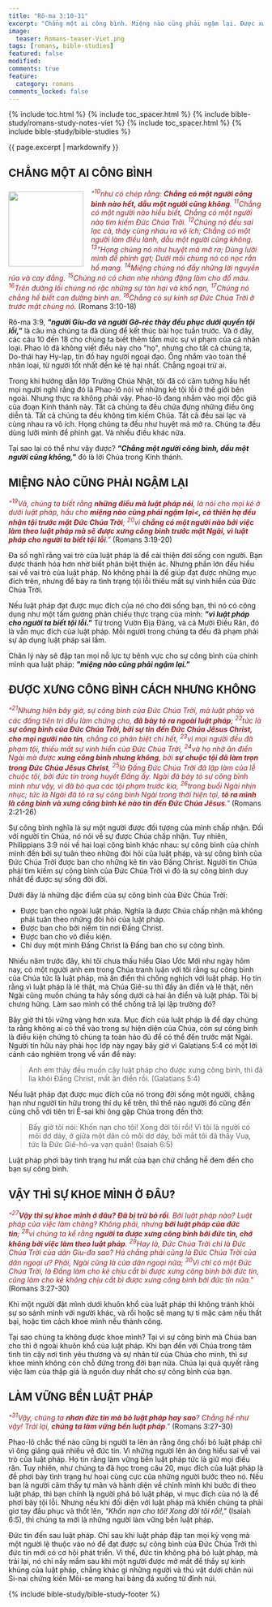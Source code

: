 ```yaml
---
title: "Rô-ma 3:10-31"
excerpt: "Chẳng một ai công bình. Miệng nào cũng phải ngậm lại. Được xưng công bình cách nhưng không. Vậy thì sự khoe mình ở đâu? Làm vững bền luật pháp."
image:
  teaser: Romans-teaser-Viet.png
tags: [romans, bible-studies]
featured: false
modified:
comments: true
feature:
  category: romans
comments_locked: false
---
```


{% include toc.html %}
{% include toc_spacer.html %}
{% include bible-study/romans-study-notes-viet %}
{% include toc_spacer.html %}
{% include bible-study/bible-studies %}

{{ page.excerpt | markdownify }}

## CHẲNG MỘT AI CÔNG BÌNH

<div>
<p>
<img alt src="http://vacsf.org/assets/images/Romans-teaser-Viet.png" style="border: 0px none; margin: 7px 15px 0px 0px; max-width: 100%; height: 148px; padding: 0px; float: left;">
<span style="color: rgb(159, 29, 33);"><i>"<sup>10</sup>như có chép rằng: <strong>Chẳng có một người công bình nào hết, dẫu một người cũng không</strong>. <sup>11</sup>Chẳng có một người nào hiểu biết, Chẳng có một người nào tìm kiếm Ðức Chúa Trời. <sup>12</sup>Chúng nó đều sai lạc cả, thảy cùng nhau ra vô ích; Chẳng có một người làm điều lành, dẫu một người cũng không. <sup>13</sup>"Họng chúng nó như huyệt mả mở ra; Dùng lưỡi mình để phỉnh gạt; Dưới môi chúng nó có nọc rắn hổ mang. <sup>14</sup>Miệng chúng nó đầy những lời nguyền rủa và cay đắng. <sup>15</sup>Chúng nó có chơn nhẹ nhàng đặng làm cho đổ máu. <sup>16</sup>Trên đường lối chúng nó rặc những sự tàn hại và khổ nạn, <sup>17</sup>Chúng nó chẳng hề biết con đường bình an. <sup>18</sup>Chẳng có sự kính sợ Ðức Chúa Trời ở trước mặt chúng nó.</i></span> (Romans 3:10-18)</p>
</div>

Rô-ma 3:9, ***"người Giu-đa và người Gờ-réc thảy đều phục dưới quyền tội lỗi,"*** là câu mà chúng ta đã dùng để kết thúc bài học tuần trước. Và ở đây, các câu 10 đến 18 cho chúng ta biết thêm tầm mức sự vi phạm của cả nhân loại. Phao lô đã không viết điều này cho "họ", nhưng cho tất cả chúng ta, Do-thái hay Hy-lạp, tín đồ hay người ngoại đạo. Ông nhắm vào toàn thể nhân loại, từ người tốt nhất đển kẻ tệ hại nhất. Chẳng ngoại trừ ai.

Trong khi hướng dẫn lớp Trường Chúa Nhật, tôi đã có cảm tưởng hầu hết mọi người nghĩ rằng đó là Phao-lô nói về những kẻ tội lỗi ở thế giới bên ngoài. Nhưng thực ra không phải vậy. Phao-lô đang nhắm vào mọi độc giả của đoạn Kinh thánh này. Tất cả chúng ta đều chứa đựng những điều ông diễn tả. Tất cả chúng ta đều không tìm kiếm Chúa. Tất cả đều sai lạc và cùng nhau ra vô ích. Họng chúng ta đều như huyệt mả mở ra. Chúng ta đều dùng lưỡi mình để phỉnh gạt. Và nhiều điều khác nữa.

Tại sao lại có thể như vậy được? ***"Chẳng một người công bình, dẫu một người cũng không,"*** đó là lời Chúa trong Kinh thánh.

## MIỆNG NÀO CŨNG PHẢI NGẬM LẠI

<span style="color: rgb(159, 29, 33);">
<i>"<sup>19</sup>Vả, chúng ta biết rằng <strong>những điều mà luật pháp nói</strong>, là nói cho mọi kẻ ở dưới luật pháp, hầu cho <strong>miệng nào cũng phải ngậm lại<, cả thiên hạ đều nhận tội trước mặt Ðức Chúa Trời</strong>; <sup>20</sup>vì <strong>chẳng có một người nào bởi việc làm theo luật pháp mà sẽ được xưng công bình trước mặt Ngài, vì luật pháp cho người ta biết tội lỗi</strong>."</i></span> (Romans 3:19-20)

Đa số nghĩ rằng vai trò của luật pháp là để cải thiện đời sống con người. Bạn được thánh hóa hơn nhờ biết phân biệt thiện ác. Nhưng phần lớn đều hiểu sai về vai trò của luật pháp. Nó không phải là để giúp đạt được những mục đích trên, nhưng để bày ra tình trạng tội lỗi thiếu mất sự vinh hiển của Đức Chúa Trời.

Nếu luật pháp đạt được mục đích của nó cho đời sống bạn, thì nó có công dụng như một tấm gương phản chiếu thực trạng của mình: ***"vì luật pháp cho người ta biết tội lỗi."*** Từ trong Vườn Địa Đàng, và cả Mười Điều Răn, đó là vẫn mục đích của luật pháp. Mỗi người trong chúng ta đều đã phạm phải sự áp dụng luật pháp sai lầm.

Chân lý này sẽ đập tan mọi nỗ lực tự bênh vực cho sự công bình của chính mình qua luật pháp: ***"miệng nào cũng phải ngậm lại."***

## ĐƯỢC XƯNG CÔNG BÌNH CÁCH NHƯNG KHÔNG

<span style="color: rgb(159, 29, 33);">
<i>"<sup>21</sup>Nhưng hiện bây giờ, sự công bình của Ðức Chúa Trời, mà luật pháp và các đấng tiên tri đều làm chứng cho, <strong>đã bày tỏ ra ngoài luật pháp</strong>; <sup>22</sup>tức là <strong>sự công bình của Ðức Chúa Trời, bởi sự tin đến Ðức Chúa Jêsus Christ, cho mọi người nào tin</strong>, chẳng có phân biệt chi hết, <sup>23</sup>vì mọi người đều đã phạm tội, thiếu mất sự vinh hiển của Ðức Chúa Trời, <sup>24</sup>và họ nhờ ân điển Ngài mà được <strong>xưng công bình nhưng không</strong>, bởi <strong>sự chuộc tội đã làm trọn trong Ðức Chúa Jêsus Christ</strong>, <sup>25</sup>là Ðấng Ðức Chúa Trời đã lập làm của lễ chuộc tội, bởi đức tin trong huyết Ðấng ấy. Ngài đã bày tỏ sự công bình mình như vậy, vì đã bỏ qua các tội phạm trước kia, <sup>26</sup>trong buổi Ngài nhịn nhục; tức là Ngài đã tỏ ra sự công bình Ngài trong thời hiện tại, <strong>tỏ ra mình là công bình và xưng công bình kẻ nào tin đến Ðức Chúa Jêsus</strong>."</i></span> (Romans 2:21-26)

Sự công bình nghĩa là sự một người được đối tượng của mình chấp nhận. Đối với người tin Chúa, nó nói về sự được Chúa chấp nhận. Tuy nhiên, Philippians 3:9 nói về hai loại công bình khác nhau: sự công bình của chính mình đến bởi sự tuân theo những đòi hỏi của luật pháp, và sự công bình của Đức Chúa Trời được ban cho những kẻ tin vào Đấng Christ. Người tin Chúa phải tìm kiếm sự công bình của Đức Chúa Trời vì đó là sự công bình duy nhất để được sự sống đời đời.

Dưới đây là những đặc điểm của sự công bình của Đức Chúa Trời:

- Được ban cho ngoài luật pháp. Nghĩa là được Chúa chấp nhận mà không phải tuân theo những đòi hỏi của luật pháp.
- Được ban cho bởi niềm tin nơi Đấng Christ.
- Được ban cho vô điều kiện.
- Chỉ duy một mình Đấng Christ là Đấng ban cho sự công bình.

Nhiều năm trước đây, khi tôi chưa thấu hiểu Giao Ước Mới như ngày hôm nay, có một người anh em trong Chúa tranh luận với tôi rằng sự công bình của Chúa tức là luật pháp, mà ân điển thì chống nghịch với luật pháp. Họ tin rằng vì luật pháp là lẽ thật, mà Chúa Giê-su thì đầy ân điển và lẽ thật, nên Ngài cũng muốn chúng ta hãy sống dưới cả hai ân điển và luật pháp. Tôi bị chưng hửng. Làm sao mình có thể chống trả lại lập trường đó?

Bây giờ thì tôi vững vàng hơn xưa. Mục đích của luật pháp là để dạy chúng ta rằng không ai có thể vào trong sự hiện diện của Chúa, còn sự công bình là điều kiện chứng tỏ chúng ta toàn hảo đủ để có thể đến trước mặt Ngài. Người tín hữu này phải học lớp này ngay bây giờ vì Galatians 5:4 có một lời cảnh cáo nghiêm trọng về vấn đề này:

> Anh em thảy đều muốn cậy luật pháp cho được xưng công bình, thì đã lìa khỏi Ðấng Christ, mất ân điển rồi. (Galatians 5:4)

Nếu luật pháp đạt được mục đích của nó trong đời sống một người, chẳng hạn như người tín hữu trong thí dụ kể trên, thì thế nào người đó cũng đến cùng chỗ với tiên tri Ê-sai khi ông gặp Chúa trong đền thờ:

> Bấy giờ tôi nói: Khốn nạn cho tôi! Xong đời tôi rồi! Vì tôi là người có môi dơ dáy, ở giữa một dân có môi dơ dáy, bởi mắt tôi đã thấy Vua, tức là Ðức Giê-hô-va vạn quân! (Isaiah 6:5)

Luật pháp phơi bày tình trạng hư mất của bạn chứ chẳng hề đem đến cho bạn sự công bình.

## VẬY THÌ SỰ KHOE MÌNH Ở ĐÂU?

<span style="color: rgb(159, 29, 33);">
<i>"<sup>27</sup><strong>Vậy thì sự khoe mình ở đâu? Ðã bị trừ bỏ rồi</strong>. Bởi luật pháp nào? Luật pháp của việc làm chăng? Không phải, nhưng <strong>bởi luật pháp của đức tin</strong>; <sup>28</sup>vì chúng ta kể rằng <strong>người ta được xưng công bình bởi đức tin, chớ không bởi việc làm theo luật pháp</strong>. <sup>29</sup>Hay là, Ðức Chúa Trời chỉ là Ðức Chúa Trời của dân Giu-đa sao? Há chẳng phải cũng là Ðức Chúa Trời của dân ngoại ư? Phải, Ngài cũng là của dân ngoại nữa; <sup>30</sup>Vì chỉ có một Ðức Chúa Trời, là Ðấng làm cho kẻ chịu cắt bì được xưng công bình bởi đức tin, cũng làm cho kẻ không chịu cắt bì được xưng công bình bởi đức tin nữa."</i></span> (Romans 3:27-30)

Khi một người đặt mình dưới khuôn khổ của luật pháp thì không tránh khỏi sự so sánh mình với người khác, và rồi hoặc sẽ mang tự ti mặc cảm nếu thất bại, hoặc tìm cách khoe mình nếu thành công.

Tại sao chúng ta không được khoe mình? Tại vì sự công bình mà Chúa ban cho thì ở ngoài khuôn khổ của luật pháp. Khi bạn đến với Chúa trong tâm tình tin cậy nơi tình yêu thương và sự nhân từ của Chúa cho mình, thì sự khoe mình không còn chỗ đứng trong đời bạn nữa. Chúa lại quả quyết rằng việc làm của thập giá là nguồn duy nhất cho sự công bình của bạn.

## LÀM VỮNG BỀN LUẬT PHÁP

<span style="color: rgb(159, 29, 33);">
<i>"<sup>31</sup>Vậy, chúng ta <strong>nhơn đức tin mà bỏ luật pháp hay sao</strong>? Chẳng hề như vậy! Trái lại, <strong>chúng ta làm vững bền luật pháp</strong>."</i></span> (Romans 3:27-30)

Phao-lô chắc thế nào cũng bị người ta lên án rằng ông chối bỏ luật pháp chỉ vì ông giảng quá nhiều về đức tin. Vì những người lên án ông hiểu sai về vai trò của luật pháp. Họ tin rằng làm vững bền luật pháp tức là giữ mọi điều răn. Tuy nhiên, như chúng ta đã học trong câu 20, mục đích của luật pháp là để phơi bày tình trạng hư hoại cùng cực của những người bước theo nó. Nếu bạn là người cảm thấy tự mãn và hãnh diện về chính mình khi bước đi theo luật pháp, thì bạn chính là người phá bỏ luật pháp, vì mục đích của nó là để phơi bày tội lỗi. Nhưng nếu khi đối diện với luật pháp mà khiến chúng ta phải giơ tay đầu phục và thốt lên, *"Khốn nạn cho tôi! Xong đời tôi rồi!,"* (Isaiah 6:5), thì chúng ta mới là những người làm vững bền luật pháp.

Đức tin đến sau luật pháp. Chỉ sau khi luật pháp đập tan mọi kỳ vọng mà một người lệ thuộc vào nó để đạt được sự công bình của Đức Chúa Trời thì đức tin mới có cơ hội phát triển. Vì thế, đức tin không phá bỏ luật pháp, mà trái lại, nó chỉ nẩy mầm sau khi một người được mở mắt để thấy sự kinh khủng của luật pháp, chẳng khác gì những người và thú vật dưới chân núi Si-nai chứng kiến Môi-se mang hai bảng đá xuống từ đỉnh núi.


{% include bible-study/bible-study-footer %}
